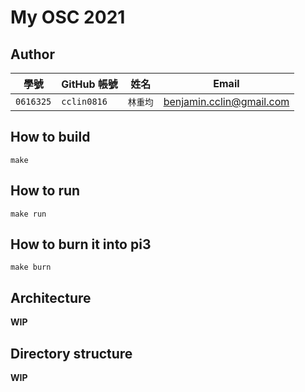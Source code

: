 # My OSC 2021

## Author

| 學號 | GitHub 帳號 | 姓名 | Email |
| --- | ----------- | --- | --- |
|`0616325`| `cclin0816` | `林重均` | benjamin.cclin@gmail.com |

## How to build

```
make
```

## How to run

```
make run
```

## How to burn it into pi3

```
make burn
```

## Architecture

**WIP**

## Directory structure

**WIP**
